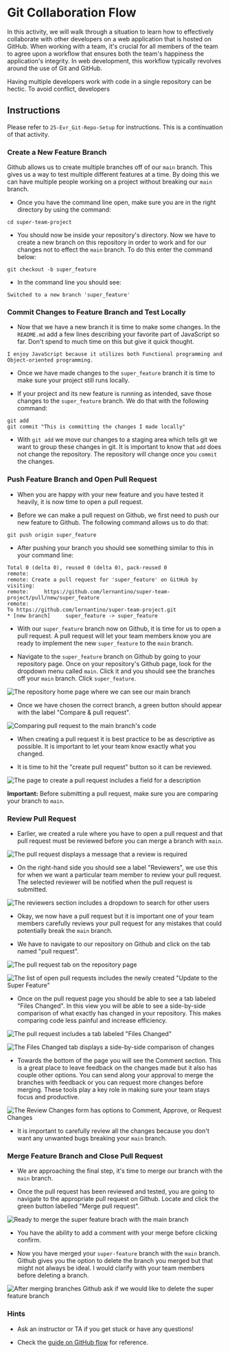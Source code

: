 # Git Collaboration Flow

In this activity, we will walk through a situation to learn how to effectively collaborate with other developers on a web application that is hosted on GitHub. When working with a team, it's crucial for all members of the team to agree upon a workflow that ensures both the team's happiness the application's integrity. In web development, this workflow typically revolves around the use of Git and GitHub.

Having multiple developers work with code in a single repository can be hectic. To avoid conflict, developers 

## Instructions

Please refer to `25-Evr_Git-Repo-Setup` for instructions. This is a continuation of that activity.

### Create a New Feature Branch
Github allows us to create multiple branches off of our `main` branch. This gives us a way to test multiple different features at a time. By doing this we can have multiple people working on a project without breaking our `main` branch.

* Once you have the command line open, make sure you are in the right directory by using the command:

```
cd super-team-project
```

* You should now be inside your repository's directory. Now we have to create a new branch on this repository in order to work and for our changes not to effect the `main` branch. To do this enter the command below:

```
git checkout -b super_feature
```

* In the command line you should see:

```text
Switched to a new branch 'super_feature'
```

### Commit Changes to Feature Branch and Test Locally
* Now that we have a new branch it is time to make some changes. In the `README.md` add a few lines describing your favorite part of JavaScript so far. Don't spend to much time on this but give it quick thought.

```
I enjoy JavaScript because it utilizes both Functional programming and Object-oriented programming.
```

* Once we have made changes to the `super_feature` branch it is time to make sure your project still runs locally.

* If your project and its new feature is running as intended, save those changes to the `super_feature` branch. We do that with the following command:

```
git add
git commit "This is committing the changes I made locally"
```

* With `git add` we move our changes to a staging area which tells git we want to group these changes in git. It is important to know that `add` does not change the repository. The repository will change once you `commit` the changes.

### Push Feature Branch and Open Pull Request

* When you are happy with your new feature and you have tested it heavily, it is now time to open a pull request.

* Before we can make a pull request on Github, we first need to push our new feature to Github. The following command allows us to do that:

```
git push origin super_feature
```

* After pushing your branch you should see something similar to this in your command line:

```text
Total 0 (delta 0), reused 0 (delta 0), pack-reused 0
remote:
remote: Create a pull request for 'super_feature' on GitHub by visiting:
remote:     https://github.com/lernantino/super-team-project/pull/new/super_feature
remote:
To https://github.com/lernantino/super-team-project.git
* [new branch]     super_feature -> super_feature
```

* With our `super_feature` branch now on Github, it is time for us to open a pull request. A pull request will let your team members know you are ready to implement the new `super_feature` to the `main` branch.

* Navigate to the `super_feature` branch on Github by going to your repository page. Once on your repository's Github page, look for the dropdown menu called `main`. Click it and you should see the branches off your `main` branch. Click `super_feature`.

![The repository home page where we can see our main branch](./Images/01-navigate-to-branch.png)

* Once we have chosen the correct branch, a green button should appear with the label "Compare & pull request".

![Comparing pull request to the main branch's code](./Images/02-compare-button.png)

* When creating a pull request it is best practice to be as descriptive as possible. It is important to let your team know exactly what you changed. 

* It is time to hit the "create pull request" button so it can be reviewed.

![The page to create a pull request includes a field for a description](./Images/03-create-pull-request.png)

**Important:** Before submitting a pull request, make sure you are comparing your branch to `main`.

### Review Pull Request

* Earlier, we created a rule where you have to open a pull request and that pull request must be reviewed before you can merge a branch with `main`.

![The pull request displays a message that a review is required](./Images/04-pr-created.png)

* On the right-hand side you should see a label "Reviewers", we use this for when we want a particular team member to review your pull request. The selected reviewer will be notified when the pull request is submitted.

![The reviewers section includes a dropdown to search for other users](./Images/05-add-reviewer.png)

* Okay, we now have a pull request but it is important one of your team members carefully reviews your pull request for any mistakes that could potentially break the `main` branch.

* We have to navigate to our repository on Github and click on the tab named "pull request".

![The pull request tab on the repository page](./Images/06-click-pr-tab.png)

![The list of open pull requests includes the newly created "Update to the Super Feature"](./Images/07-pr-list.png)

* Once on the pull request page you should be able to see a tab labeled "Files Changed". In this view you will be able to see a side-by-side comparison of what exactly has changed in your repository. This makes comparing code less painful and increase efficiency.

![The pull request includes a tab labeled "Files Changed"](./Images/08-click-files-changed.png)

![The Files Changed tab displays a side-by-side comparison of changes](./Images/09-add-comment.png)

* Towards the bottom of the page you will see the Comment section. This is a great place to leave feedback on the changes made but it also has couple other options. You can send along your approval to merge the branches with feedback or you can request more changes before merging. These tools play a key role in making sure your team stays focus and productive.

![The Review Changes form has options to Comment, Approve, or Request Changes](./Images/10-approve.png)

* It is important to carefully review all the changes because you don't want any unwanted bugs breaking your `main` branch.

### Merge Feature Branch and Close Pull Request

* We are approaching the final step, it's time to merge our branch with the `main` branch. 

* Once the pull request has been reviewed and tested, you are going to navigate to the appropriate pull request on Github. Locate and click the green button labelled "Merge pull request".

![Ready to merge the super feature brach with the main branch](./Images/11-merge-request.png)

* You have the ability to add a comment with your merge before clicking confirm.

* Now you have merged your `super-feature` branch with the `main` branch. Github gives you the option to delete the branch you merged but that might not always be ideal. I would clarify with your team members before deleting a branch.

![After merging branches Github ask if we would like to delete the super feature branch](./Images/12-safe-to-delete.png)

### Hints

* Ask an instructor or TA if you get stuck or have any questions!

* Check the [guide on GitHub flow](https://guides.github.com/introduction/flow/) for reference.
